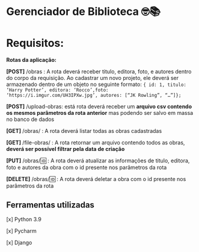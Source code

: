 # Gerenciador de Biblioteca 🤓📚


# **Requisitos:**

**Rotas da aplicação:**

**[POST]** /obras : A rota deverá receber titulo, editora, foto, e autores dentro do corpo da requisição. Ao cadastrar um novo projeto, ele deverá ser armazenado dentro de um objeto no seguinte formato: 
```{ id: 1, titulo: ‘Harry Potter’, editora: ‘Rocco’,foto: ‘https://i.imgur.com/UH3IPXw.jpg’, autores: [“JK Rowling”, “…”]};```

**[POST]** /upload-obras: está rota deverá receber um **arquivo csv contendo os mesmos parâmetros da rota anterior** mas podendo ser salvo em massa no banco de dados  

**[GET]** /obras/ : A rota deverá listar todas as obras cadastradas

**[GET]** /file-obras/ : A rota retornar um arquivo contendo todos as obras, **deverá ser possível filtrar pela data de criação**

**[PUT]** /obras/:id: : A rota deverá atualizar as informações de titulo, editora, foto e autores da obra com o id presente nos parâmetros da rota

**[DELETE]** /obras/:id: : A rota deverá deletar a obra com o id presente nos parâmetros da rota

## Ferramentas utilizadas

[x] Python 3.9

[x] Pycharm

[x] Django

